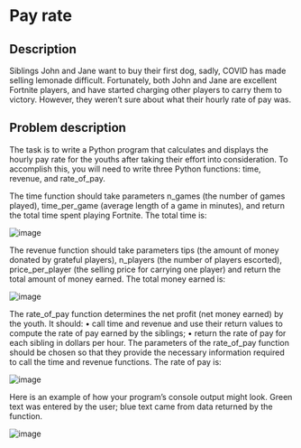 # Pay rate

## Description

Siblings John and Jane want to buy their first dog, sadly, COVID has made selling lemonade difficult. Fortunately, both John and Jane are excellent Fortnite players, and have started charging other players to carry them to victory. However, they weren’t sure about what their hourly rate of pay was.

## Problem description

The task is to write a Python program that calculates and displays the hourly pay rate for the youths after taking their effort into consideration. To accomplish this, you will need to write three Python functions: time, revenue, and rate_of_pay.

The time function should take parameters n_games (the number of games played), time_per_game (average length of a game in minutes), and return the total time spent playing Fortnite. The total time is:

![image](https://user-images.githubusercontent.com/86201781/128758730-2969e7b0-d34c-41e3-86e6-6f9b4e711cde.png)

The revenue function should take parameters tips (the amount of money donated by grateful players),
n_players (the number of players escorted), price_per_player (the selling price for carrying one player)
and return the total amount of money earned. The total money earned is:

![image](https://user-images.githubusercontent.com/86201781/128758792-eda666df-7c8f-4f0b-82a5-8c8f1d8a4579.png)

The rate_of_pay function determines the net profit (net money earned) by the youth. It should:
• call time and revenue and use their return values to compute the rate of pay earned by the siblings;
• return the rate of pay for each sibling in dollars per hour.
The parameters of the rate_of_pay function should be chosen so that they provide the necessary information required to call the time and revenue functions. The rate of pay is:

![image](https://user-images.githubusercontent.com/86201781/128758853-cc262d02-7252-4439-b00c-c2e5f1852dc0.png)

Here is an example of how your program’s console output might look. Green text was entered by the user;
blue text came from data returned by the function.

![image](https://user-images.githubusercontent.com/86201781/128758905-fb7a4d57-d3a9-454f-801e-d5595d8f3740.png)
